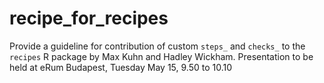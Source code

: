 # recipe_for_recipes

Provide a guideline for contribution of custom `steps_` and `checks_` to the `recipes` R package by Max Kuhn and Hadley Wickham. Presentation to be held at eRum Budapest, Tuesday May 15, 9.50 to 10.10
